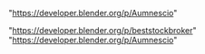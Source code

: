 "https://developer.blender.org/p/Aumnescio"
 
"https://developer.blender.org/p/beststockbroker"
"https://developer.blender.org/p/Aumnescio"
 
